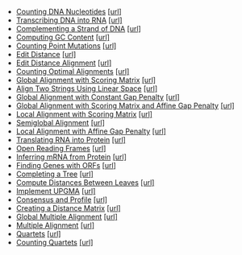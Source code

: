 - [Counting DNA Nucleotides](problems/dna.py) [[url]](http://rosalind.info/problems/dna)
- [Transcribing DNA into RNA](problems/rna.py) [[url]](http://rosalind.info/problems/rna)
- [Complementing a Strand of DNA](problems/revc.py) [[url]](http://rosalind.info/problems/revc)
- [Computing GC Content](problems/gc.py) [[url]](http://rosalind.info/problems/gc)
- [Counting Point Mutations](problems/hamm.py) [[url]](http://rosalind.info/problems/hamm)
- [Edit Distance](problems/edit.py) [[url]](http://rosalind.info/problems/edit)
- [Edit Distance Alignment](problems/edta.py) [[url]](http://rosalind.info/problems/edta)
- [Counting Optimal Alignments](problems/ctea.py) [[url]](http://rosalind.info/problems/ctea)
- [Global Alignment with Scoring Matrix](problems/glob.py) [[url]](http://rosalind.info/problems/glob)
- [Align Two Strings Using Linear Space](problems/ba5l.py) [[url]](http://rosalind.info/problems/ba5l)
- [Global Alignment with Constant Gap Penalty](problems/gcon.py) [[url]](http://rosalind.info/problems/gcon)
- [Global Alignment with Scoring Matrix and Affine Gap Penalty](problems/gaff.py) [[url]](http://rosalind.info/problems/gaff)
- [Local Alignment with Scoring Matrix](problems/loca.py) [[url]](http://rosalind.info/problems/loca)
- [Semiglobal Alignment](problems/smgb.py) [[url]](http://rosalind.info/problems/smgb)
- [Local Alignment with Affine Gap Penalty](problems/laff.py) [[url]](http://rosalind.info/problems/laff)
- [Translating RNA into Protein](problems/prot.py) [[url]](http://rosalind.info/problems/prot)
- [Open Reading Frames](problems/orf.py) [[url]](http://rosalind.info/problems/orf)
- [Inferring mRNA from Protein](problems/mrna.py) [[url]](http://rosalind.info/problems/mrna)
- [Finding Genes with ORFs](problems/orfr.py) [[url]](http://rosalind.info/problems/orfr)
- [Completing a Tree](problems/tree.py) [[url]](http://rosalind.info/problems/tree)
- [Compute Distances Between Leaves](problems/ba7a.py) [[url]](http://rosalind.info/problems/ba7a)
- [Implement UPGMA](problems/ba7d.py) [[url]](http://rosalind.info/problems/ba7d)
- [Consensus and Profile](problems/cons.py) [[url]](http://rosalind.info/problems/cons)
- [Creating a Distance Matrix](problems/pdst.py) [[url]](http://rosalind.info/problems/pdst)
- [Global Multiple Alignment](problems/clus.py) [[url]](http://rosalind.info/problems/clus)
- [Multiple Alignment](problems/mult.py) [[url]](http://rosalind.info/problems/mult)
- [Quartets](problems/qrt.py) [[url]](http://rosalind.info/problems/qrt)
- [Counting Quartets](problems/cntq.py) [[url]](http://rosalind.info/problems/cntq)
